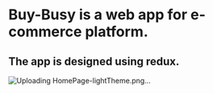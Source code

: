 # Buy-Busy is a web app for e-commerce platform.

## The app is designed using redux.
![Uploading HomePage-lightTheme.png…]()
